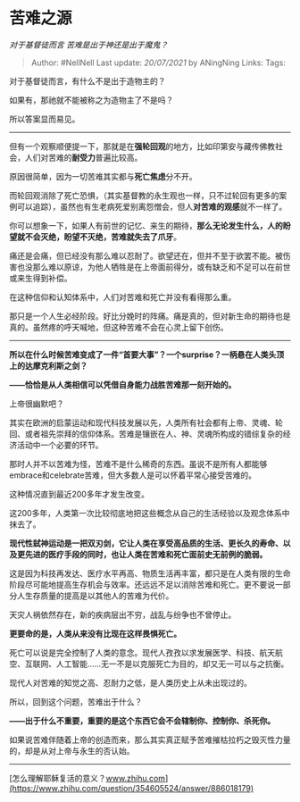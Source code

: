 # 苦难之源
*对于基督徒而言 苦难是出于神还是出于魔鬼？*


> Author: #NellNell 
Last update: *20/07/2021* by ANingNing
Links:
Tags: 
  

对于基督徒而言，有什么不是出于造物主的？

如果有，那祂就不能被称之为造物主了不是吗？

所以答案显而易见。

---

但有一个观察顺便提一下，那就是在**强轮回观**的地方，比如印第安与藏传佛教社会，人们对苦难的**耐受力**普遍比较高。

原因很简单，因为一切苦难其实都与**死亡焦虑**分不开。

而轮回观消除了死亡恐惧，（其实基督教的永生观也一样，只不过轮回有更多的案例可以追踪），虽然也有生老病死爱别离怨憎会，但人**对苦难的观感**就不一样了。

你可以想象一下，如果人有前世的记忆、来生的期待，**那么无论发生什么，人的盼望就不会灭绝，盼望不灭绝，苦难就失去了爪牙**。

痛还是会痛，但已经没有那么难以忍耐了。欲望还在，但并不至于欲罢不能。被伤害也没那么难以原谅，为他人牺牲是在上帝面前得分，或有缺乏和不足可以在前世或来生得到补偿。

在这种信仰和认知体系中，人们对苦难和死亡并没有看得那么重。

那只是一个人生必经阶段。好比分娩时的阵痛。痛是真的，但对新生命的期待也是真的。虽然疼的呼天喊地，但这种苦难不会在心灵上留下创伤。

---

**所以在什么时候苦难变成了一件“首要大事”？一个surprise？一柄悬在人类头顶上的达摩克利斯之剑？**

**——恰恰是从人类相信可以凭借自身能力战胜苦难那一刻开始的。**

上帝很幽默吧？

其实在欧洲的启蒙运动和现代科技发展以先，人类所有社会都有上帝、灵魂、轮回、或者祖先崇拜的信仰体系。苦难是镶嵌在人、神、灵魂所构成的错综复杂的经济活动中一个必要的环节。

那时人并不以苦难为怪，苦难不是什么稀奇的东西。虽说不是所有人都能够embrace和celebrate苦难，但大多数人是可以怀着平常心接受苦难的。

这种情况直到最近200多年才发生改变。

这200多年，人类第一次比较彻底地把这些概念从自己的生活经验以及观念体系中抹去了。

**现代性弑神运动是一把双刃剑，它让人类在享受高品质的生活、更长久的寿命、以及更先进的医疗手段的同时，也让人类在苦难和死亡面前史无前例的脆弱。**

这是因为科技再发达、医疗水平再高、物质生活再丰富，都只是在人类有限的生命阶段尽可能地提高生存机会与效率。还远远不足以消除苦难和死亡。更不要说一部分人生存质量的提高是以其他人的苦难为代价。

天灾人祸依然存在，新的疾病层出不穷，战乱与纷争也不曾停止。

**更要命的是，人类从来没有比现在这样畏惧死亡。**

死亡可以说是完全控制了人类的意念。现代人孜孜以求发展医学、科技、航天航空、互联网、人工智能……无一不是以克服死亡为目的，却又无一可以与之抗衡。

现代人对苦难的知觉之高、忍耐力之低，是人类历史上从未出现过的。

所以，回到这个问题，苦难出于什么？

**——出于什么不重要，重要的是这个东西它会不会辖制你、控制你、杀死你。**

如果说苦难伴随着上帝的创造而来，那么其实真正赋予苦难摧枯拉朽之毁灭性力量的，却是从对上帝与永生的否认始。

---

  

[怎么理解耶稣复活的意义？​www.zhihu.com](https://www.zhihu.com/question/354605524/answer/886018179)